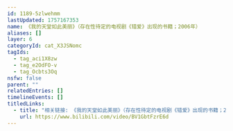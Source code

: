 ```yaml
---
id: 1189-5zlwehmm
lastUpdated: 1757167353
name: 《我的天堂如此美丽》（存在性待定的电视剧《错爱》出现的书籍；2006年）
aliases: []
layer: 6
categoryId: cat_X3JSNomc
tagIds:
  - tag_aci1X8zw
  - tag_e2OdFO-v
  - tag_Ocbts3Oq
nsfw: false
parent: ""
relatedEntries: []
timelineEvents: []
titledLinks:
  - title: "相关链接: 《我的天堂如此美丽》（存在性待定的电视剧《错爱》出现的书籍；2006年）"
    url: https://www.bilibili.com/video/BV1GbtFzrE6d
---
```


